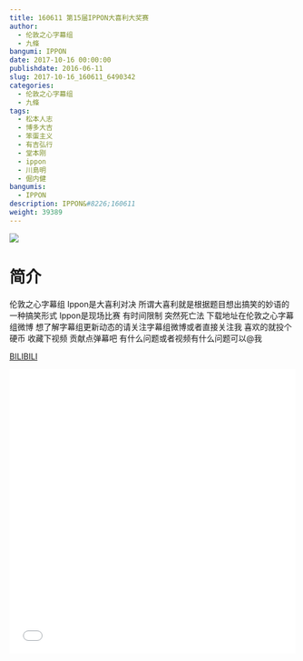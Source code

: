 ```yaml
---
title: 160611 第15届IPPON大喜利大奖赛
author: 
  - 伦敦之心字幕组
  - 九條
bangumi: IPPON
date: 2017-10-16 00:00:00
publishdate: 2016-06-11
slug: 2017-10-16_160611_6490342
categories: 
  - 伦敦之心字幕组
  - 九條
tags: 
  - 松本人志
  - 博多大吉
  - 笨蛋主义
  - 有吉弘行
  - 堂本刚
  - ippon
  - 川島明
  - 倔内健
bangumis: 
  - IPPON
description: IPPON&#8226;160611
weight: 39389
---
```


![](https://i.imgur.com/GhunzWu.jpg)

# 简介  
伦敦之心字幕组 Ippon是大喜利对决 所谓大喜利就是根据题目想出搞笑的妙语的一种搞笑形式 Ippon是现场比赛 有时间限制 突然死亡法 
下载地址在伦敦之心字幕组微博 想了解字幕组更新动态的请关注字幕组微博或者直接关注我 喜欢的就投个硬币 收藏下视频 贡献点弹幕吧
有什么问题或者视频有什么问题可以@我

  [BILIBILI](https://www.bilibili.com/video/av6490342/)


<div class="vcontainer">  <iframe class='video' src="//www.bilibili.com/blackboard/player.html?aid=6490342" width="100%" height="500" frameborder="0" allowfullscreen="allowfullscreen"></iframe></div>
